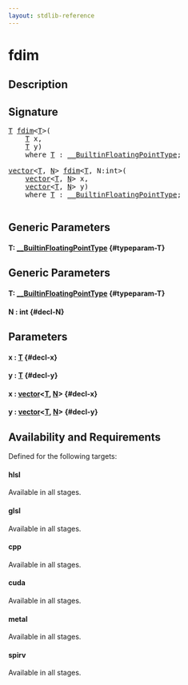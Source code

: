 ```yaml
---
layout: stdlib-reference
---
```


# fdim

## Description





## Signature 

<pre>
<a href="/stdlib-reference/global-decls/fdim#typeparam-T" class="code_type">T</a> <a href="/stdlib-reference/global-decls/fdim">fdim</a>&lt;<a href="/stdlib-reference/global-decls/fdim#typeparam-T" class="code_type">T</a>&gt;(
    <a href="/stdlib-reference/global-decls/fdim#typeparam-T" class="code_type">T</a> <span class='code_param'>x</span>,
    <a href="/stdlib-reference/global-decls/fdim#typeparam-T" class="code_type">T</a> <span class='code_param'>y</span>)
    <span class='code_keyword'>where</span> <a href="/stdlib-reference/global-decls/fdim#typeparam-T" class="code_type">T</a> : <a href="/stdlib-reference/interfaces/BuiltinFloatingPointType/index">__BuiltinFloatingPointType</a>;

<a href="/stdlib-reference/types/vector/index">vector</a>&lt;<a href="/stdlib-reference/types/vector/index#typeparam-T" class="code_type">T</a>, <a href="/stdlib-reference/types/vector/index#decl-N" class="code_var">N</a>&gt; <a href="/stdlib-reference/global-decls/fdim">fdim</a>&lt;<a href="/stdlib-reference/global-decls/fdim#typeparam-T" class="code_type">T</a>, N:int&gt;(
    <a href="/stdlib-reference/types/vector/index">vector</a>&lt;<a href="/stdlib-reference/types/vector/index#typeparam-T" class="code_type">T</a>, <a href="/stdlib-reference/types/vector/index#decl-N" class="code_var">N</a>&gt; <span class='code_param'>x</span>,
    <a href="/stdlib-reference/types/vector/index">vector</a>&lt;<a href="/stdlib-reference/types/vector/index#typeparam-T" class="code_type">T</a>, <a href="/stdlib-reference/types/vector/index#decl-N" class="code_var">N</a>&gt; <span class='code_param'>y</span>)
    <span class='code_keyword'>where</span> <a href="/stdlib-reference/global-decls/fdim#typeparam-T" class="code_type">T</a> : <a href="/stdlib-reference/interfaces/BuiltinFloatingPointType/index">__BuiltinFloatingPointType</a>;

</pre>

## Generic Parameters

#### T: [\_\_BuiltinFloatingPointType](/stdlib-reference/interfaces/BuiltinFloatingPointType/index) {#typeparam-T}

## Generic Parameters

#### T: [\_\_BuiltinFloatingPointType](/stdlib-reference/interfaces/BuiltinFloatingPointType/index) {#typeparam-T}
#### N  : int {#decl-N}

## Parameters

#### x  : [T](/stdlib-reference/global-decls/fdim#typeparam-T) {#decl-x}
#### y  : [T](/stdlib-reference/global-decls/fdim#typeparam-T) {#decl-y}
#### x  : [vector](/stdlib-reference/types/vector/index)\<[T](/stdlib-reference/types/vector/index#typeparam-T), [N](/stdlib-reference/types/vector/index#decl-N)\> {#decl-x}
#### y  : [vector](/stdlib-reference/types/vector/index)\<[T](/stdlib-reference/types/vector/index#typeparam-T), [N](/stdlib-reference/types/vector/index#decl-N)\> {#decl-y}

## Availability and Requirements

Defined for the following targets:

#### hlsl
Available in all stages.

#### glsl
Available in all stages.

#### cpp
Available in all stages.

#### cuda
Available in all stages.

#### metal
Available in all stages.

#### spirv
Available in all stages.



